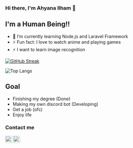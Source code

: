 ### Hi there, I'm Ahyana Ilham 👋

## I'm a Human Being!!

- 🌱 I’m currently learning Node.js and Laravel Framework
- ⚡ Fun fact: I love to watch anime and playing games
- ⚡ I want to learn image recognition

[![GitHub Streak](https://streak-stats.demolab.com?user=Yami98&theme=dark&hide_border=true&mode=weekly)](https://git.io/streak-stats)

![Top Langs](https://github-readme-stats.vercel.app/api/top-langs/?username=Yami98&layout=compact)


## Goal

- Finishing my degree (Done)
- Making my own discord bot (Developing)
- Get a job (ofc)
- Enjoy life


### Contact me

[<img align="left" alt="Yami | Twitter" width="22px" src="img/twitter-logo-png-5860-32x32.ico" />][Twitter]
[<img align="left" alt="Yami | Discord" width="22px" src="img/discord-logo-png-7636-32x32.ico" />][Discord]

<br />

[Twitter]: https://twitter.com/DestroyerSan
[Discord]: https://discordapp.com/users/217582472613986304/
